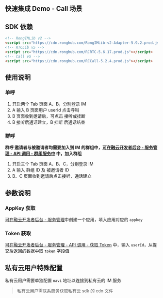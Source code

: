 ## 快速集成 Demo - Call 场景

## SDK 依赖
```html
<!-- RongIMLib v2 -->
<script src="https://cdn.ronghub.com/RongIMLib-v2-Adapter-5.9.2.prod.js"></script>
<!-- RTCLib v5 -->
<script src="https://cdn.ronghub.com/RCRTC-5.6.17.prod.js"></script>
<!-- Call v5 -->
<script src="https://cdn.ronghub.com/RCCall-5.2.4.prod.js"></script>
```

## 使用说明

### 单呼

1. 开启两个 Tab 页面 A、B，分别登录 IM 
2. A 输入 B 页面用户 userId 点击呼叫
3. B 页面收到邀请后，可点击 接听或挂断
4. B 接听后通话建立，B 挂断 后通话结束

### 群呼

**群呼 邀请者与被邀请者均需要加入到 IM 的群组中，[可在融云开发者后台 - 服务管理 - API 调用 - 群组服务中](https://developer.rongcloud.cn/apitool/bj4hYt7YBcwvXteZeVi7aQ) 中，加入群组**

1. 开启三个 Tab 页面 A、B、C，分别登录 IM 
2. A 输入 群组 ID 及 被邀请者 ID
3. B、C 页面收到邀请后点击接听，通话建立

## 参数说明

### AppKey 获取

[可在融云开发者后台 - 服务管理](https://developer.rongcloud.cn/app/appService/8zkf1JD8NLF0gxOV3S0NuA)中创建一个应用，填入应用对应的 `appkey`

### Token 获取

[可在融云开发者后台 - 服务管理 - API 调用 - 获取 Token](https://developer.rongcloud.cn/apitool/bj4hYt7YBcwvXteZeVi7aQ) 中，输入 `userId`，从提交后返回的数据中取 `token` 字段值

## 私有云用户特殊配置

私有云用户需要单独配置 `navi` 地址以连接到私有云的 IM 服务

> 私有云用户需联系商务获取私有云 sdk 的 cdn 文件